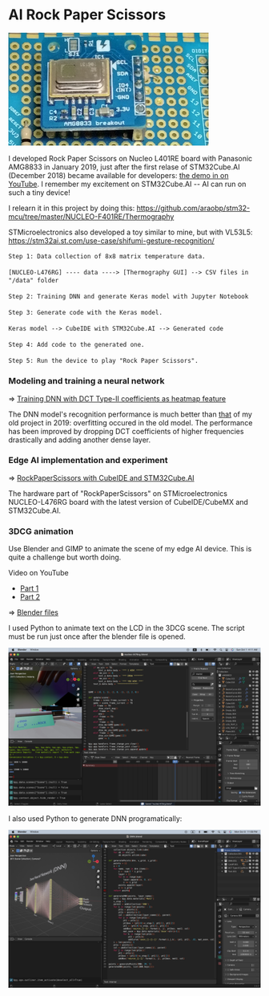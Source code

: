 # AI Rock Paper Scissors

<img src="STM32/doc/AMG8833_breakout.jpg" width=400>

I developed Rock Paper Scissors on Nucleo L401RE board with Panasonic AMG8833 in January 2019, just after the first relase of STM32Cube.AI (December 2018) became available for developers: [the demo in on YouTube](https://www.youtube.com/shorts/d6OYSllaVEs). I remember my excitement on STM32Cube.AI -- AI can run on such a tiny device!

I relearn it in this project by doing this: https://github.com/araobp/stm32-mcu/tree/master/NUCLEO-F401RE/Thermography

STMicroelectronics also developed a toy similar to mine, but with VL53L5: https://stm32ai.st.com/use-case/shifumi-gesture-recognition/

```
Step 1: Data collection of 8x8 matrix temperature data.

[NUCLEO-L476RG] ---- data ----> [Thermography GUI] --> CSV files in "/data" folder

Step 2: Training DNN and generate Keras model with Jupyter Notebook

Step 3: Generate code with the Keras model.

Keras model --> CubeIDE with STM32Cube.AI --> Generated code

Step 4: Add code to the generated one.

Step 5: Run the device to play "Rock Paper Scissors".

```

### Modeling and training a neural network 

=> [Training DNN with DCT Type-II coefficients as heatmap feature](RockPaperScissors)

The DNN model's recognition performance is much better than [that](https://github.com/araobp/stm32-mcu/blob/master/NUCLEO-F401RE/Thermography/tensorflow/rock_paper_scissors_dct.ipynb) of my old project in 2019: overfitting occured in the old model. The performance has been improved by dropping DCT coefficients of higher frequencies drastically and adding another dense layer.

### Edge AI implementation and experiment 

=> [RockPaperScissors with CubeIDE and STM32Cube.AI](STM32/RockPaperScissors.md)

The hardware part of "RockPaperScissors" on STMicroelectronics NUCLEO-L476RG board with the latest version of CubeIDE/CubeMX and STM32Cube.AI.

### 3DCG animation

Use Blender and GIMP to animate the scene of my edge AI device. This is quite a challenge but worth doing.

Video on YouTube
- [Part 1](https://youtu.be/e6F0C5PsM-8)
- [Part 2](https://youtu.be/bS-bzMsygZQ)

=> [Blender files](blender)

I used Python to animate text on the LCD in the 3DCG scene. The script must be run just once after the blender file is opened.

<img src="doc/blender_script.jpg" width=700>

I also used Python to generate DNN programatically:

<img src="doc/blender_script2.jpg" width=700>



